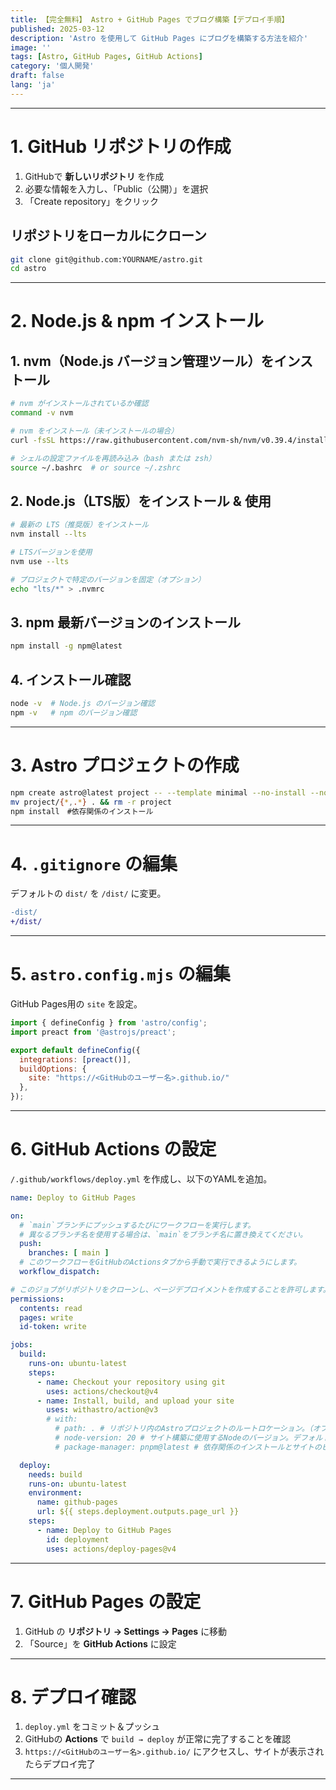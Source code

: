 ```yaml
---
title: 【完全無料】 Astro + GitHub Pages でブログ構築【デプロイ手順】
published: 2025-03-12
description: 'Astro を使用して GitHub Pages にブログを構築する方法を紹介'
image: ''
tags: [Astro, GitHub Pages, GitHub Actions]
category: '個人開発'
draft: false 
lang: 'ja'
---
```

---
# 1. GitHub リポジトリの作成  
1. GitHubで **新しいリポジトリ** を作成  
2. 必要な情報を入力し、「Public（公開）」を選択  
3. 「Create repository」をクリック  

## リポジトリをローカルにクローン  
```sh
git clone git@github.com:YOURNAME/astro.git
cd astro
```

---

# 2. Node.js & npm インストール

## **1. nvm（Node.js バージョン管理ツール）をインストール**
```sh
# nvm がインストールされているか確認
command -v nvm

# nvm をインストール（未インストールの場合）
curl -fsSL https://raw.githubusercontent.com/nvm-sh/nvm/v0.39.4/install.sh | bash

# シェルの設定ファイルを再読み込み（bash または zsh）
source ~/.bashrc  # or source ~/.zshrc
```

## **2. Node.js（LTS版）をインストール & 使用**
```sh
# 最新の LTS（推奨版）をインストール
nvm install --lts

# LTSバージョンを使用
nvm use --lts

# プロジェクトで特定のバージョンを固定（オプション）
echo "lts/*" > .nvmrc
```

## **3. npm 最新バージョンのインストール**
```sh
npm install -g npm@latest
```

## **4. インストール確認**
```sh
node -v  # Node.js のバージョン確認
npm -v   # npm のバージョン確認
``` 



---

# 3. Astro プロジェクトの作成  
```sh
npm create astro@latest project -- --template minimal --no-install --no-git
mv project/{*,.*} . && rm -r project
npm install　#依存関係のインストール
```

---

# 4. `.gitignore` の編集  
デフォルトの `dist/` を `/dist/` に変更。  
```diff
-dist/
+/dist/
```

---

# 5. `astro.config.mjs` の編集  
GitHub Pages用の `site` を設定。  
```js
import { defineConfig } from 'astro/config';
import preact from '@astrojs/preact';

export default defineConfig({
  integrations: [preact()],
  buildOptions: {
    site: "https://<GitHubのユーザー名>.github.io/"
  },
});
```

---

# 6. GitHub Actions の設定  
`/.github/workflows/deploy.yml` を作成し、以下のYAMLを追加。  

```yaml
name: Deploy to GitHub Pages

on:
  # `main`ブランチにプッシュするたびにワークフローを実行します。
  # 異なるブランチ名を使用する場合は、`main`をブランチ名に置き換えてください。
  push:
    branches: [ main ]
  # このワークフローをGitHubのActionsタブから手動で実行できるようにします。
  workflow_dispatch:

# このジョブがリポジトリをクローンし、ページデプロイメントを作成することを許可します。
permissions:
  contents: read
  pages: write
  id-token: write

jobs:
  build:
    runs-on: ubuntu-latest
    steps:
      - name: Checkout your repository using git
        uses: actions/checkout@v4
      - name: Install, build, and upload your site
        uses: withastro/action@v3
        # with:
          # path: . # リポジトリ内のAstroプロジェクトのルートロケーション。（オプション）
          # node-version: 20 # サイト構築に使用するNodeのバージョン。デフォルトは20です。（オプション）
          # package-manager: pnpm@latest # 依存関係のインストールとサイトのビルドに使用するNodeパッケージマネージャ。ロックファイルに基づいて自動的に検出されます。（オプション）

  deploy:
    needs: build
    runs-on: ubuntu-latest
    environment:
      name: github-pages
      url: ${{ steps.deployment.outputs.page_url }}
    steps:
      - name: Deploy to GitHub Pages
        id: deployment
        uses: actions/deploy-pages@v4
```

---

# 7. GitHub Pages の設定  
1. GitHub の **リポジトリ → Settings → Pages** に移動  
2. 「Source」を **GitHub Actions** に設定  

---

# 8. デプロイ確認  
1. `deploy.yml` をコミット＆プッシュ  
2. GitHubの **Actions** で `build → deploy` が正常に完了することを確認  
3. `https://<GitHubのユーザー名>.github.io/` にアクセスし、サイトが表示されたらデプロイ完了

---
